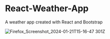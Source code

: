# React-Weather-App

A weather app created with React and Bootstrap

![Firefox_Screenshot_2024-01-21T15-16-47 301Z](https://github.com/fani-g/React-Weather-App/assets/81867015/38a0f600-4d6b-4f8b-b451-cb8e049f8df2)
